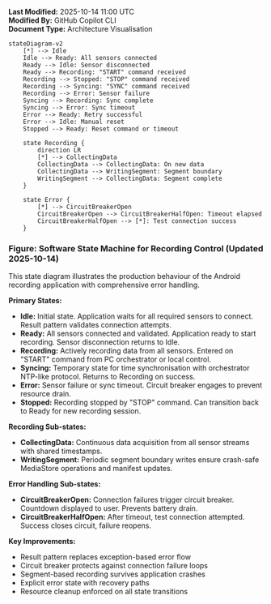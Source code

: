 **Last Modified:** 2025-10-14 11:00 UTC  
**Modified By:** GitHub Copilot CLI  
**Document Type:** Architecture Visualisation

```mermaid
stateDiagram-v2
    [*] --> Idle
    Idle --> Ready: All sensors connected
    Ready --> Idle: Sensor disconnected
    Ready --> Recording: "START" command received
    Recording --> Stopped: "STOP" command received
    Recording --> Syncing: "SYNC" command received
    Recording --> Error: Sensor failure
    Syncing --> Recording: Sync complete
    Syncing --> Error: Sync timeout
    Error --> Ready: Retry successful
    Error --> Idle: Manual reset
    Stopped --> Ready: Reset command or timeout

    state Recording {
        direction LR
        [*] --> CollectingData
        CollectingData --> CollectingData: On new data
        CollectingData --> WritingSegment: Segment boundary
        WritingSegment --> CollectingData: Segment complete
    }
    
    state Error {
        [*] --> CircuitBreakerOpen
        CircuitBreakerOpen --> CircuitBreakerHalfOpen: Timeout elapsed
        CircuitBreakerHalfOpen --> [*]: Test connection success
    }
```

### Figure: Software State Machine for Recording Control (Updated 2025-10-14)

This state diagram illustrates the production behaviour of the Android recording application with comprehensive error
handling.

**Primary States:**

- **Idle:** Initial state. Application waits for all required sensors to connect. Result pattern validates connection
  attempts.
- **Ready:** All sensors connected and validated. Application ready to start recording. Sensor disconnection returns to
  Idle.
- **Recording:** Actively recording data from all sensors. Entered on "START" command from PC orchestrator or local
  control.
- **Syncing:** Temporary state for time synchronisation with orchestrator NTP-like protocol. Returns to Recording on
  success.
- **Error:** Sensor failure or sync timeout. Circuit breaker engages to prevent resource drain.
- **Stopped:** Recording stopped by "STOP" command. Can transition back to Ready for new recording session.

**Recording Sub-states:**

- **CollectingData:** Continuous data acquisition from all sensor streams with shared timestamps.
- **WritingSegment:** Periodic segment boundary writes ensure crash-safe MediaStore operations and manifest updates.

**Error Handling Sub-states:**

- **CircuitBreakerOpen:** Connection failures trigger circuit breaker. Countdown displayed to user. Prevents battery
  drain.
- **CircuitBreakerHalfOpen:** After timeout, test connection attempted. Success closes circuit, failure reopens.

**Key Improvements:**

- Result pattern replaces exception-based error flow
- Circuit breaker protects against connection failure loops
- Segment-based recording survives application crashes
- Explicit error state with recovery paths
- Resource cleanup enforced on all state transitions
